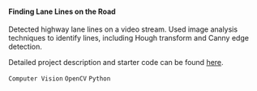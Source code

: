 #### Finding Lane Lines on the Road ####

Detected highway lane lines on a video stream. Used image analysis techniques to identify lines, including Hough transform and Canny edge detection.

Detailed project description and starter code can be found [here](https://github.com/udacity/CarND-LaneLines-P1).

`Computer Vision` `OpenCV` `Python`